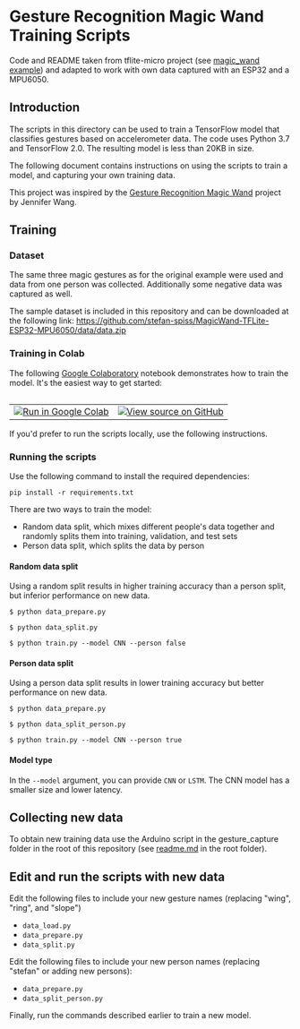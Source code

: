 # Gesture Recognition Magic Wand Training Scripts

Code and README taken from tflite-micro project (see [magic_wand example](https://github.com/tensorflow/tflite-micro/tree/new-data/tensorflow/lite/micro/examples/magic_wand/train)) and adapted to work with own data captured with an ESP32 and a MPU6050.

## Introduction

The scripts in this directory can be used to train a TensorFlow model that
classifies gestures based on accelerometer data. The code uses Python 3.7 and
TensorFlow 2.0. The resulting model is less than 20KB in size.

The following document contains instructions on using the scripts to train a
model, and capturing your own training data.

This project was inspired by the [Gesture Recognition Magic Wand](https://github.com/jewang/gesture-demo)
project by Jennifer Wang.

## Training

### Dataset

The same three magic gestures as for the original example were used and data from one person was collected. Additionally some negative data was captured as well.

The sample dataset is included in this repository and can be downloaded at the following link:
<https://github.com/stefan-spiss/MagicWand-TFLite-ESP32-MPU6050/data/data.zip>

### Training in Colab

The following [Google Colaboratory](https://colab.research.google.com)
notebook demonstrates how to train the model. It's the easiest way to get
started:

<table class="tfo-notebook-buttons" align="left">
  <td>
    <a target="_blank" href="https://colab.research.google.com/github/stefan-spiss/MagicWand-TFLite-ESP32-MPU6050/blob/new-data/train/train_magic_wand_model.ipynb"><img src="https://www.tensorflow.org/images/colab_logo_32px.png" />Run in Google Colab</a>
  </td>
  <td>
    <a target="_blank" href="https://github.com/stefan-spiss/MagicWand-TFLite-ESP32-MPU6050/blob/new-data/train/train_magic_wand_model.ipynb"><img src="https://www.tensorflow.org/images/GitHub-Mark-32px.png" />View source on GitHub</a>
  </td>
</table>

If you'd prefer to run the scripts locally, use the following instructions.

### Running the scripts

Use the following command to install the required dependencies:

```shell
pip install -r requirements.txt
```

There are two ways to train the model:

- Random data split, which mixes different people's data together and randomly
  splits them into training, validation, and test sets
- Person data split, which splits the data by person

#### Random data split

Using a random split results in higher training accuracy than a person split,
but inferior performance on new data.

```shell
$ python data_prepare.py

$ python data_split.py

$ python train.py --model CNN --person false
```

#### Person data split

Using a person data split results in lower training accuracy but better
performance on new data.

```shell
$ python data_prepare.py

$ python data_split_person.py

$ python train.py --model CNN --person true
```

#### Model type

In the `--model` argument, you can provide `CNN` or `LSTM`. The CNN model has a
smaller size and lower latency.

## Collecting new data

To obtain new training data use the Arduino script in the gesture_capture folder in the root of this repository (see [readme.md](https://github.com/stefan-spiss/MagicWand-TFLite-ESP32-MPU6050#readme) in the root folder).

## Edit and run the scripts with new data

Edit the following files to include your new gesture names (replacing
"wing", "ring", and "slope")

- `data_load.py`
- `data_prepare.py`
- `data_split.py`

Edit the following files to include your new person names (replacing "stefan" or adding new persons):

- `data_prepare.py`
- `data_split_person.py`

Finally, run the commands described earlier to train a new model.
